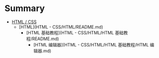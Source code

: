 # Summary

* [HTML / CSS](README.md)
  * [HTML](HTML - CSS/HTML/README.md)
    * [HTML 基础教程](HTML - CSS/HTML/HTML 基础教程/README.md)
      * [HTML 编辑器](HTML - CSS/HTML/HTML 基础教程/HTML 编辑器.md)

